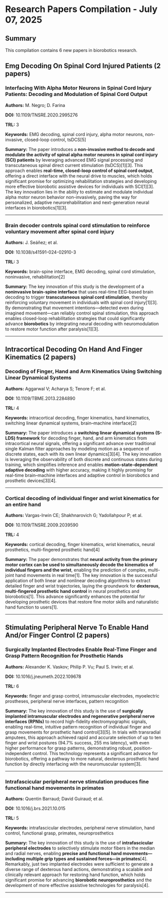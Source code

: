 # Research Papers Compilation - July 07, 2025

## Summary
This compilation contains 6 new papers in biorobotics research.

## Emg Decoding On Spinal Cord Injured Patients (2 papers)

### Interfacing With Alpha Motor Neurons in Spinal Cord Injury Patients: Decoding and Modulation of Spinal Cord Output

**Authors:** M. Negro; D. Farina

**DOI:** 10.1109/TNSRE.2020.2995276

**TRL:** 3

**Keywords:** EMG decoding, spinal cord injury, alpha motor neurons, non-invasive, closed-loop control, tsDCS[5]

**Summary:** The paper introduces a **non-invasive method to decode and modulate the activity of spinal alpha motor neurons in spinal cord injury (SCI) patients** by leveraging advanced EMG signal processing and transcutaneous spinal direct current stimulation (tsDCS)[1][3]. This approach enables **real-time, closed-loop control of spinal cord output**, offering a direct interface with the neural drive to muscles, which holds significant promise for optimizing rehabilitation strategies and developing more effective biorobotic assistive devices for individuals with SCI[1][3]. The key innovation lies in the ability to estimate and modulate individual alpha motor neuron behavior non-invasively, paving the way for personalized, adaptive neurorehabilitation and next-generation neural interfaces in biorobotics[1][3].

---

### Brain decoder controls spinal cord stimulation to reinforce voluntary movement after spinal cord injury

**Authors:** J. Seáñez; et al.

**DOI:** 10.1038/s41591-024-02910-3

**TRL:** 3

**Keywords:** brain-spine interface, EMG decoding, spinal cord stimulation, noninvasive, rehabilitation[2]

**Summary:** The key innovation of this study is the development of a **noninvasive brain-spine interface** that uses real-time EEG-based brain decoding to trigger **transcutaneous spinal cord stimulation**, thereby reinforcing voluntary movement in individuals with spinal cord injury[1][3]. By demonstrating that movement intentions—detected even during imagined movement—can reliably control spinal stimulation, this approach enables closed-loop rehabilitation strategies that could significantly advance **biorobotics** by integrating neural decoding with neuromodulation to restore motor function after paralysis[1][3].

---

## Intracortical Decoding On Hand And Finger Kinematics (2 papers)

### Decoding of Finger, Hand and Arm Kinematics Using Switching Linear Dynamical Systems

**Authors:** Aggarwal V; Acharya S; Tenore F; et al.

**DOI:** 10.1109/TBME.2013.2284890

**TRL:** 4

**Keywords:** intracortical decoding, finger kinematics, hand kinematics, switching linear dynamical systems, brain–machine interface[2]

**Summary:** The paper introduces a **switching linear dynamical systems (S-LDS) framework** for decoding finger, hand, and arm kinematics from intracortical neural signals, offering a significant advance over traditional single Kalman filter approaches by modeling motion as a sequence of discrete states, each with its own linear dynamics[3][4]. The key innovation is leveraging the observability of both discrete and continuous states during training, which simplifies inference and enables **motion-state-dependent adaptive decoding** with higher accuracy, making it highly promising for real-time brain–machine interfaces and adaptive control in biorobotics and prosthetic devices[3][4].

---

### Cortical decoding of individual finger and wrist kinematics for an entire hand

**Authors:** Vargas-Irwin CE; Shakhnarovich G; Yadollahpour P; et al.

**DOI:** 10.1109/TNSRE.2009.2039590

**TRL:** 4

**Keywords:** cortical decoding, finger kinematics, wrist kinematics, neural prosthetics, multi-fingered prosthetic hand[4]

**Summary:** The paper demonstrates that **neural activity from the primary motor cortex can be used to simultaneously decode the kinematics of individual fingers and the wrist**, enabling the prediction of complex, multi-joint hand movements in real time[1]. The key innovation is the successful application of both linear and nonlinear decoding algorithms to extract detailed finger and wrist trajectories, laying the groundwork for **dexterous, multi-fingered prosthetic hand control** in neural prosthetics and biorobotics[1]. This advance significantly enhances the potential for developing prosthetic devices that restore fine motor skills and naturalistic hand function to users[1].

---

## Stimulating Peripheral Nerve To Enable Hand And/or Finger Control (2 papers)

### Surgically Implanted Electrodes Enable Real-Time Finger and Grasp Pattern Recognition for Prosthetic Hands

**Authors:** Alexander K. Vaskov; Philip P. Vu; Paul S. Irwin; et al.

**DOI:** 10.1016/j.jneumeth.2022.109678

**TRL:** 6

**Keywords:** finger and grasp control, intramuscular electrodes, myoelectric prostheses, peripheral nerve interfaces, pattern recognition

**Summary:** The key innovation of this study is the use of **surgically implanted intramuscular electrodes and regenerative peripheral nerve interfaces (RPNIs)** to record high-fidelity electromyographic signals, enabling real-time, intuitive pattern recognition of individual finger and grasp movements for prosthetic hand control[3][5]. In trials with transradial amputees, this approach achieved rapid and accurate selection of up to ten finger and wrist postures (94.7% success, 255 ms latency), with even higher performance for grasp patterns, demonstrating robust, position-independent control. This technology represents a significant advance for biorobotics, offering a pathway to more natural, dexterous prosthetic hand function by directly interfacing with the neuromuscular system[3].

---

### Intrafascicular peripheral nerve stimulation produces fine functional hand movements in primates

**Authors:** Quentin Barraud; David Guiraud; et al.

**DOI:** 10.1016/j.brs.2021.10.015

**TRL:** 5

**Keywords:** intrafascicular electrodes, peripheral nerve stimulation, hand control, functional grasp, primates, neuroprosthetics

**Summary:** The key innovation of this study is the use of **intrafascicular peripheral electrodes** to selectively stimulate motor fibers in the median and radial nerves, enabling **precise and functional hand movements—including multiple grip types and sustained forces—in primates**[4]. Remarkably, just two implanted electrodes were sufficient to generate a diverse range of dexterous hand actions, demonstrating a scalable and clinically relevant approach for restoring hand function, which holds significant promise for advancing **biorobotic neuroprosthetics** and the development of more effective assistive technologies for paralysis[4].

---

